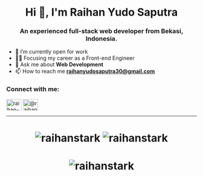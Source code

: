 <h1 align="center">Hi 👋, I'm Raihan Yudo Saputra</h1>
<h3 align="center">An experienced full-stack web developer from Bekasi, Indonesia.</h3>

- 🔭 I’m currently open for work
- 👨‍💻 Focusing my career as a Front-end Engineer
- 💬 Ask me about **Web Development**
- 📫 How to reach me **raihanyudosaputra30@gmail.com**

<h3 align="left">Connect with me:</h3>
<p align="left">
<a href="https://linkedin.com/in/raihan-yudo-saputra-43aa2517b" target="blank"><img align="center" src="https://cdn.jsdelivr.net/npm/simple-icons@3.0.1/icons/linkedin.svg" alt="raihan-yudo-saputra-43aa2517b" height="30" width="40" /></a>
<a href="https://medium.com/@raihansaputra" target="blank"><img align="center" src="https://cdn.jsdelivr.net/npm/simple-icons@3.0.1/icons/medium.svg" alt="@raihansaputra" height="30" width="40" /></a>
</p>

<hr/>
<h1 align="center"> 
  <img align="center" src="https://github-readme-stats.vercel.app/api?username=raihanstark&show_icons=true&locale=en" alt="raihanstark" />
  <img align="center" src="https://github-readme-streak-stats.herokuapp.com/?user=raihanstark&" alt="raihanstark" />
</h1>

<h1 align="center">
  <img align="center" src="https://leetcard.jacoblin.cool/raihanstark?theme=dark&font=Fira%20Mono&ext=heatmap" alt="raihanstark" />
</h1>

